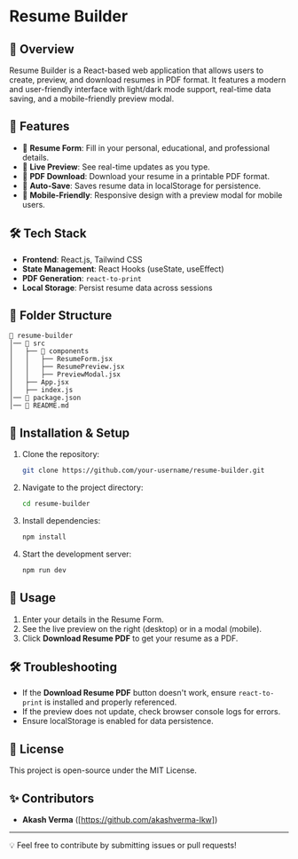 # Resume Builder

## 📌 Overview
Resume Builder is a React-based web application that allows users to create, preview, and download resumes in PDF format. It features a modern and user-friendly interface with light/dark mode support, real-time data saving, and a mobile-friendly preview modal.

## 🚀 Features
- 📝 **Resume Form**: Fill in your personal, educational, and professional details.
- 👀 **Live Preview**: See real-time updates as you type.
- 📄 **PDF Download**: Download your resume in a printable PDF format.
- 💾 **Auto-Save**: Saves resume data in localStorage for persistence.
- 📱 **Mobile-Friendly**: Responsive design with a preview modal for mobile users.

## 🛠️ Tech Stack
- **Frontend**: React.js, Tailwind CSS
- **State Management**: React Hooks (useState, useEffect)
- **PDF Generation**: `react-to-print`
- **Local Storage**: Persist resume data across sessions

## 📂 Folder Structure
```
📂 resume-builder
│── 📂 src
│   ├── 📂 components
│   │   ├── ResumeForm.jsx
│   │   ├── ResumePreview.jsx
│   │   ├── PreviewModal.jsx
│   ├── App.jsx
│   ├── index.js
│── 📄 package.json
│── 📄 README.md
```

## 🔧 Installation & Setup
1. Clone the repository:
   ```sh
   git clone https://github.com/your-username/resume-builder.git
   ```
2. Navigate to the project directory:
   ```sh
   cd resume-builder
   ```
3. Install dependencies:
   ```sh
   npm install
   ```
4. Start the development server:
   ```sh
   npm run dev
   ```

## 🎯 Usage
1. Enter your details in the Resume Form.
2. See the live preview on the right (desktop) or in a modal (mobile).
3. Click **Download Resume PDF** to get your resume as a PDF.

## 🛠️ Troubleshooting
- If the **Download Resume PDF** button doesn't work, ensure `react-to-print` is installed and properly referenced.
- If the preview does not update, check browser console logs for errors.
- Ensure localStorage is enabled for data persistence.

## 📜 License
This project is open-source under the MIT License.

## ✨ Contributors
- **Akash Verma** ([https://github.com/akashverma-lkw])

---
💡 Feel free to contribute by submitting issues or pull requests!

